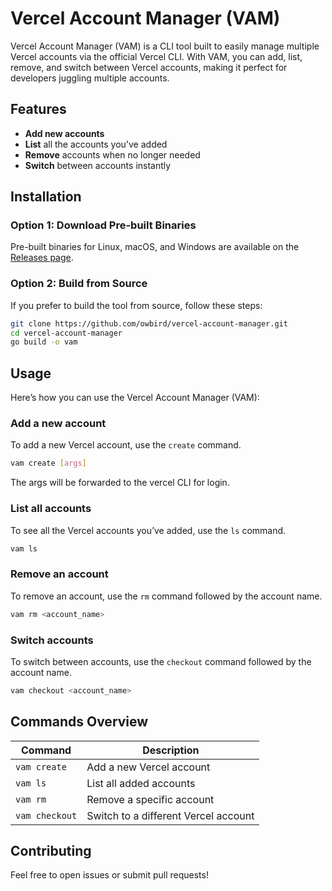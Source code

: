 # Vercel Account Manager (VAM)

Vercel Account Manager (VAM) is a CLI tool built to easily manage multiple Vercel accounts via the official Vercel CLI. With VAM, you can add, list, remove, and switch between Vercel accounts, making it perfect for developers juggling multiple accounts.

## Features

- **Add new accounts**
- **List** all the accounts you've added
- **Remove** accounts when no longer needed
- **Switch** between accounts instantly

## Installation

### Option 1: Download Pre-built Binaries

Pre-built binaries for Linux, macOS, and Windows are available on the [Releases page](https://github.com/owbird/vercel-account-manager/releases).

### Option 2: Build from Source

If you prefer to build the tool from source, follow these steps:

```bash
git clone https://github.com/owbird/vercel-account-manager.git
cd vercel-account-manager
go build -o vam
```

## Usage

Here’s how you can use the Vercel Account Manager (VAM):

### Add a new account

To add a new Vercel account, use the `create` command.

```bash
vam create [args]
```

The args will be forwarded to the vercel CLI for login.

### List all accounts

To see all the Vercel accounts you’ve added, use the `ls` command.

```bash
vam ls
```

### Remove an account

To remove an account, use the `rm` command followed by the account name.

```bash
vam rm <account_name>
```

### Switch accounts

To switch between accounts, use the `checkout` command followed by the account name.

```bash
vam checkout <account_name>
```

## Commands Overview

| Command       | Description                           |
|---------------|---------------------------------------|
| `vam create`  | Add a new Vercel account              |
| `vam ls`      | List all added accounts               |
| `vam rm`      | Remove a specific account             |
| `vam checkout`| Switch to a different Vercel account  |

## Contributing

Feel free to open issues or submit pull requests!

